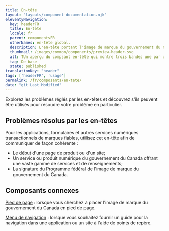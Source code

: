 ```yaml
---
title: En-tête
layout: "layouts/component-documentation.njk"
eleventyNavigation:
  key: headerFR
  title: En-tête
  locale: fr
  parent: componentsFR
  otherNames: en-tête global.
  description: L'en-tête portant l'image de marque du gouvernement du Canada.
  thumbnail: /images/common/components/preview-header.svg
  alt: TUn aperçu du compsant en-tête qui montre trois bandes une par dessus l'autre. La bande du haut est représentée par une boîte bleue foncée avec à l'intérieur un rectangle au contour blanc représentant la phase du produit suivi d'un rectangle bleu pâle. La seconde bande a l'image de marque du gouvernement du Canada et une petite boîte grise soulignée en bleue représentant un lien pour changer la langue du site. La troisième bande grise pâle a une boîte bleue foncée, et deux bôites grises alignées horizontalement représentant le menu du site.
  tag: De base
  state: published
translationKey: "header"
tags: ['headerFR', 'usage']
permalink: /fr/composants/en-tete/
date: "git Last Modified"
---
```


Explorez les problèmes réglés par les en-têtes et découvrez s'ils peuvent être utilisés pour résoudre votre problème en particulier.

## Problèmes résolus par les en-têtes

Pour les applications, formulaires et autres services numériques transactionnels de marques fiables, utilisez cet en-tête afin de communiquer de façon cohérente :

- Le début d'une page de produit ou d'un site;
- Un service ou produit numérique du gouvernement du Canada offrant une vaste gamme de services et de renseignements;
- La signature du Programme fédéral de l'image de marque du gouvernement du Canada.

<article class="bg-full-width bg-primary text-light pt-500 pb-400 my-500">
  <h2 class="mt-0 mb-400">Composants connexes</h2>

  <a href="{{ links.header }}" class="link-light">Pied de page</a> : lorsque vous cherchez à placer l'image de marque du gouvernement du Canada en pied de page.

  <a href="{{ links.siteMenu }}" class="link-light">Menu de navigation</a> : lorsque vous souhaitez fournir un guide pour la navigation dans une application ou un site à l'aide de points de repère.
</article>
